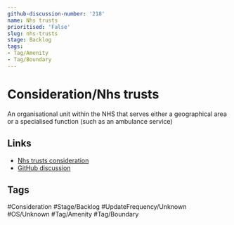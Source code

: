 ```yaml
---
github-discussion-number: '218'
name: Nhs trusts
prioritised: 'False'
slug: nhs-trusts
stage: Backlog
tags:
- Tag/Amenity
- Tag/Boundary
---
```


# Consideration/Nhs trusts

An organisational unit within the NHS that serves either a geographical area or a specialised function (such as an ambulance service)

## Links

* [Nhs trusts consideration](https://design.planning.data.gov.uk/planning-consideration/nhs-trusts)
* [GitHub discussion](https://github.com/digital-land/data-standards-backlog/discussions/218)

## Tags

#Consideration #Stage/Backlog #UpdateFrequency/Unknown #OS/Unknown #Tag/Amenity #Tag/Boundary